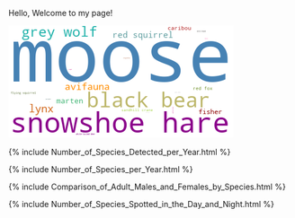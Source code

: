 Hello, Welcome to my page!

![Word Cloud](wordcloud.png)

{% include Number_of_Species_Detected_per_Year.html %}

{% include Number_of_Species_per_Year.html %}

{% include Comparison_of_Adult_Males_and_Females_by_Species.html %}

{% include Number_of_Species_Spotted_in_the_Day_and_Night.html %}
